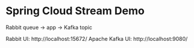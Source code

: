 # Spring Cloud Stream Demo

Rabbit queue -> app -> Kafka topic

Rabbit UI:              http://localhost:15672/
Apache Kafka UI:        http://localhost:9080/
